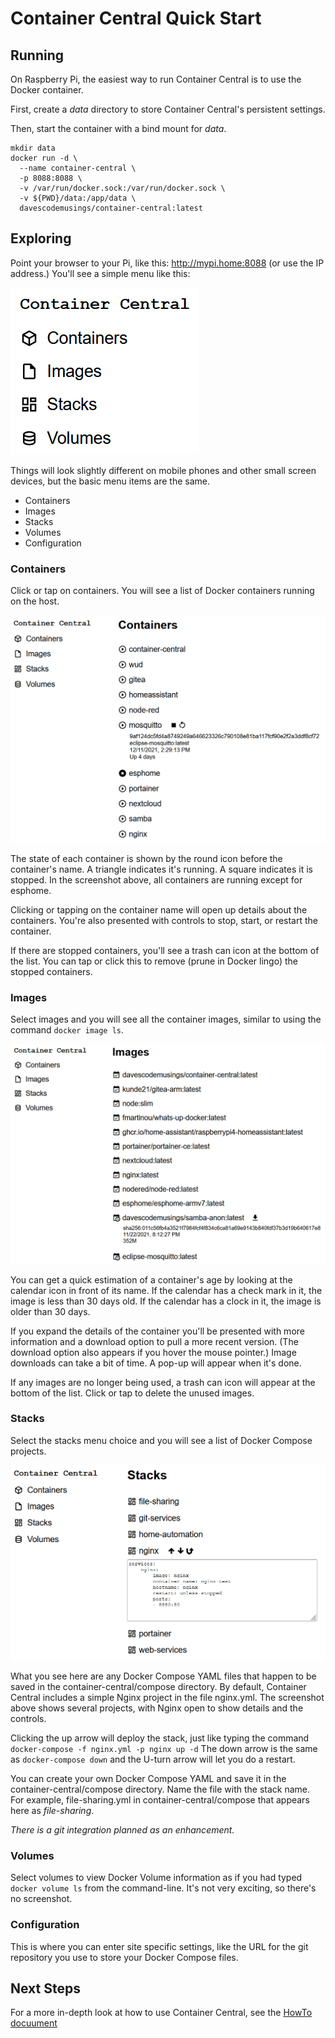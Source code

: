 # Container Central Quick Start

## Running
On Raspberry Pi, the easiest way to run Container Central is to use the Docker container.

First, create a _data_ directory to store Container Central's persistent settings.

Then, start the container with a bind mount for _data_.

```
mkdir data
docker run -d \
  --name container-central \
  -p 8088:8088 \
  -v /var/run/docker.sock:/var/run/docker.sock \
  -v ${PWD}/data:/app/data \
  davescodemusings/container-central:latest
```

## Exploring
Point your browser to your Pi, like this: http://mypi.home:8088 (or use the IP address.) You'll see a simple menu like this:

![menu](screenshots/menu.png)

Things will look slightly different on mobile phones and other small screen devices, but the basic menu items are the same.

* Containers
* Images
* Stacks
* Volumes
* Configuration

### Containers
Click or tap on containers. You will see a list of Docker containers running on the host.

![container view](screenshots/containers.png)

The state of each container is shown by the round icon before the container's name. A triangle indicates it's running. A square indicates it is stopped. In the screenshot above, all containers are running except for esphome.

Clicking or tapping on the container name will open up details about the containers. You're also presented with controls to stop, start, or restart the container.

If there are stopped containers, you'll see a trash can icon at the bottom of the list. You can tap or click this to remove (prune in Docker lingo) the stopped containers.

### Images
Select images and you will see all the container images, similar to using the command `docker image ls`.

![image view](screenshots/images.png)

You can get a quick estimation of a container's age by looking at the calendar icon in front of its name. If the calendar has a check mark in it, the image is less than 30 days old. If the calendar has a clock in it, the image is older than 30 days.

If you expand the details of the container you'll be presented with more information and a download option to pull a more recent version. (The download option also appears if you hover the mouse pointer.) Image downloads can take a bit of time. A pop-up will appear when it's done.

If any images are no longer being used, a trash can icon will appear at the bottom of the list. Click or tap to delete the unused images.

### Stacks
Select the stacks menu choice and you will see a list of Docker Compose projects.

![stacks view](screenshots/stacks.png)

What you see here are any Docker Compose YAML files that happen to be saved in the container-central/compose directory. By default, Container Central includes a simple Nginx project in the file nginx.yml. The screenshot above shows several projects, with Nginx open to show details and the controls.

Clicking the up arrow will deploy the stack, just like typing the command `docker-compose -f nginx.yml -p nginx up -d` The down arrow is the same as `docker-compose down` and the U-turn arrow will let you do a restart.

You can create your own Docker Compose YAML and save it in the container-central/compose directory. Name the file with the stack name. For example, file-sharing.yml in container-central/compose that appears here as _file-sharing_.

_There is a git integration planned as an enhancement._

### Volumes
Select volumes to view Docker Volume information as if you had typed `docker volume ls` from the command-line. It's not very exciting, so there's no screenshot.

### Configuration
This is where you can enter site specific settings, like the URL for the git repository you use to store your Docker Compose files.

## Next Steps
For a more in-depth look at how to use Container Central, see the [HowTo docuument](HowTo.md)
